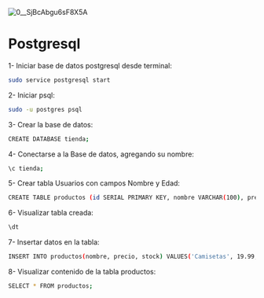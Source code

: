 ![0__SjBcAbgu6sF8X5A](https://github.com/pedro-donoso/Postgresql/assets/68760595/c4386299-6604-4a21-86b9-58a66aae3d96)

# Postgresql

1- Iniciar base de datos postgresql desde terminal:

```bash
sudo service postgresql start
```

2- Iniciar psql:

```bash
sudo -u postgres psql
```

3- Crear la base de datos:

```bash
CREATE DATABASE tienda;
```

4- Conectarse a la Base de datos, agregando su nombre:

```bash
\c tienda;
```

5- Crear tabla Usuarios con campos Nombre y Edad:

```bash
CREATE TABLE productos (id SERIAL PRIMARY KEY, nombre VARCHAR(100), precio NUMERIC(10,2), stock INT);
```

6- Visualizar tabla creada:

```bash
\dt
```

7- Insertar datos en la tabla:

```bash
INSERT INTO productos(nombre, precio, stock) VALUES('Camisetas', 19.99, 100), ('Pantalon', 99.00, 59), ('Zapatos', 50.99, 38);
```

8- Visualizar contenido de la tabla productos:

```bash
SELECT * FROM productos;
```








